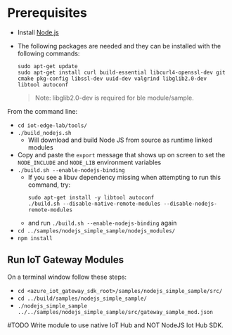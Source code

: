 # Prerequisites
- Install [Node.js](https://nodejs.org/)

- The following packages are needed and they can be installed with the following commands:

    ```
    sudo apt-get update 
    sudo apt-get install curl build-essential libcurl4-openssl-dev git cmake pkg-config libssl-dev uuid-dev valgrind libglib2.0-dev libtool autoconf
    ```

    > Note: libglib2.0-dev is required for ble module/sample.

From the command line:
- `cd iot-edge-lab/tools/`
- `./build_nodejs.sh`
  - Will download and build Node JS from source as runtime linked modules
- Copy and paste the `export` message that shows up on screen to set the `NODE_INCLUDE` and `NODE_LIB` environment variables
- `./build.sh --enable-nodejs-binding`
  - If you see a libuv dependency missing when attempting to run this command, try:
    ```
	sudo apt-get install -y libtool autoconf
	./build.sh --disable-native-remote-modules --disable-nodejs-remote-modules
    ```
  - and run `./build.sh --enable-nodejs-binding` again
- `cd ../samples/nodejs_simple_sample/nodejs_modules/`
- `npm install`

## Run IoT Gateway Modules
On a terminal window follow these steps:
- `cd <azure_iot_gateway_sdk_root>/samples/nodejs_simple_sample/src/`
- `cd ../build/samples/nodejs_simple_sample/`
- `./nodejs_simple_sample ../../samples/nodejs_simple_sample/src/gateway_sample_mod.json`

#TODO Write module to use native IoT Hub and NOT NodeJS Iot Hub SDK.
